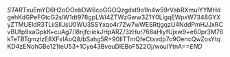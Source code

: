 $START$xuEmYD6H2oOOebDW6coGGOQzgdst9o1ln4w59rVabRXmuIYYMHdgehKdGPeFGtcG2slW1dt978gpLWl4ZTWzGww3Z1Y0LigqEWpxW7348GYXyZTMUEldR3TLiiSIIJsU0WU3SSYxqo4r7Zw7wWESRtjgqzU4NddPmHJJxRCvBUfp9xaGpkK+cuAg7/l8njfciiekJHpARZ/3zHur768aHiyfUjxw9+e60pr3M76kTeTBTgmzlzE8XFxIAoQ8/bSahg5R+90IITTmQfeCtxvdp7o9OencQwZosYtqKD4zENohGBe121teU53+1Cye43BveuDIEBoF522Oj/wouIYtnA==$END$